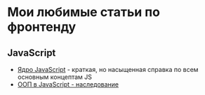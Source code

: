 # Мои любимые статьи по фронтенду

## JavaScript 
- [Ядро JavaScript](http://dmitrysoshnikov.com/ecmascript/javascript-the-core-2nd-edition-rus/) - краткая, но насыщенная справка по всем основным концептам JS
- [ООП в JavaScript - наследование](http://javascript.ru/tutorial/object/inheritance)
